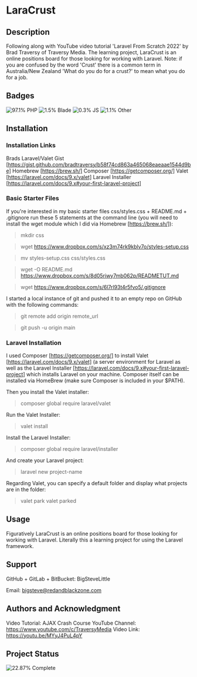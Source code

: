 # LaraCrust

## Description
Following along with YouTube video tutorial 'Laravel From Scratch 2022' by Brad Traversy of Traversy Media. The learning project, LaraCrust is an online positions board for those looking for working with Laravel. Note: if you are confused by the word 'Crust' there is a common term in Australia/New Zealand 'What do you do for a crust?' to mean what you do for a job. 

## Badges
![97.1% PHP](https://img.shields.io/static/v1?label=PHP&message=97.1%&color=purple)
![1.5% Blade](https://img.shields.io/static/v1?label=Blade&message=1.5%&color=pink)
![0.3% JS](https://img.shields.io/static/v1?label=JS&message=0.3%&color=yellow)
![1.1% Other](https://img.shields.io/static/v1?label=Other&message=1.1%&color=lightgray)

## Installation
### Installation Links
Brads Laravel/Valet Gist [https://gist.github.com/bradtraversy/b58f74cd863a465068eaeaae1544d9be]
Homebrew [https://brew.sh/]
Composer [https://getcomposer.org/]
Valet [https://laravel.com/docs/9.x/valet]
Laravel Installer [https://laravel.com/docs/9.x#your-first-laravel-project]

### Basic Starter Files
If you're interested in my basic starter files css/styles.css + README.md + .gitignore run these 5 statements at the command line (you will need to install the wget module which I did via Homebrew [https://brew.sh/]):

> mkdir css 

> wget https://www.dropbox.com/s/xz3m74rk9kblv7o/styles-setup.css 

> mv styles-setup.css css/styles.css 

> wget -O README.md https://www.dropbox.com/s/8d05riwy7mb062p/READMETUT.md 

> wget https://www.dropbox.com/s/6l7rl93t4r5fvo5/.gitignore 

I started a local instance of git and pushed it to an empty repo on GitHub with the following commands:

> git remote add origin remote_url

> git push -u origin main

### Laravel Installation

I used Composer [https://getcomposer.org/] to install Valet [https://laravel.com/docs/9.x/valet] (a server environment for Laravel as well as the Laravel Installer [https://laravel.com/docs/9.x#your-first-laravel-project] which installs Laravel  on your machine. Composer itself can be installed via HomeBrew (make sure Composer is included in your $PATH).

Then you install the Valet installer:
> composer global require laravel/valet

Run the Valet Installer:
> valet install

Install the Laravel Installer:
> composer global require laravel/installer

And create your Laravel project:
> laravel new project-name

Regarding Valet, you can specify a default folder and display what projects are in the folder:
> valet park
> valet parked

## Usage
Figuratively LaraCrust is an online positions board for those looking for working with Laravel. Literally this a learning project for using the Laravel framework. 

## Support
GitHub + GitLab + BitBucket: BigSteveLittle

Email: bigsteve@redandblackzone.com

## Authors and Acknowledgment
Video Tutorial: AJAX Crash Course
YouTube Channel: https://www.youtube.com/c/TraversyMedia
Video Link: https://youtu.be/MYyJ4PuL4pY

## Project Status
![22.87% Complete](https://img.shields.io/static/v1?label=Completed&message=22.87%&color=green)